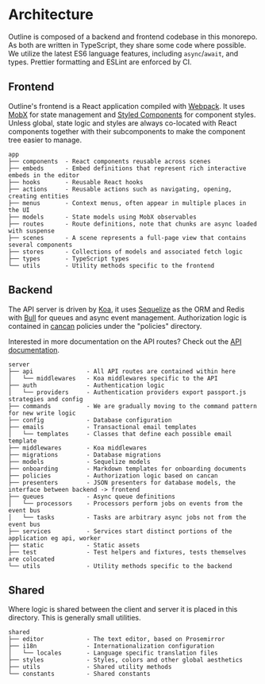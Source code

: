 # Architecture

Outline is composed of a backend and frontend codebase in this monorepo. As both are written in TypeScript, they share some code where possible. We utilize the latest ES6 language features, including `async`/`await`, and types. Prettier formatting and ESLint are enforced by CI.

## Frontend

Outline's frontend is a React application compiled with [Webpack](https://webpack.js.org/). It uses [MobX](https://mobx.js.org/) for state management and [Styled Components](https://www.styled-components.com/) for component styles. Unless global, state logic and styles are always co-located with React components together with their subcomponents to make the component tree easier to manage.

```
app
├── components  - React components reusable across scenes
├── embeds      - Embed definitions that represent rich interactive embeds in the editor
├── hooks       - Reusable React hooks
├── actions     - Reusable actions such as navigating, opening, creating entities
├── menus       - Context menus, often appear in multiple places in the UI
├── models      - State models using MobX observables
├── routes      - Route definitions, note that chunks are async loaded with suspense
├── scenes      - A scene represents a full-page view that contains several components
├── stores      - Collections of models and associated fetch logic
├── types       - TypeScript types
└── utils       - Utility methods specific to the frontend
```

## Backend

The API server is driven by [Koa](http://koajs.com/), it uses [Sequelize](http://docs.sequelizejs.com/) as the ORM and Redis with [Bull](https://github.com/OptimalBits/bull) for queues and async event management. Authorization logic
is contained in [cancan](https://www.npmjs.com/package/cancan) policies under the "policies" directory.

Interested in more documentation on the API routes? Check out the [API documentation](https://getoutline.com/developers).

```
server
├── api               - All API routes are contained within here
│   └── middlewares   - Koa middlewares specific to the API
├── auth              - Authentication logic
│   └── providers     - Authentication providers export passport.js strategies and config
├── commands          - We are gradually moving to the command pattern for new write logic
├── config            - Database configuration
├── emails            - Transactional email templates
│   └── templates     - Classes that define each possible email template
├── middlewares       - Koa middlewares
├── migrations        - Database migrations
├── models            - Sequelize models
├── onboarding        - Markdown templates for onboarding documents
├── policies          - Authorization logic based on cancan
├── presenters        - JSON presenters for database models, the interface between backend -> frontend
├── queues            - Async queue definitions
│   └── processors    - Processors perform jobs on events from the event bus
│   └── tasks         - Tasks are arbitrary async jobs not from the event bus
├── services          - Services start distinct portions of the application eg api, worker
├── static            - Static assets
├── test              - Test helpers and fixtures, tests themselves are colocated
└── utils             - Utility methods specific to the backend
```

## Shared

Where logic is shared between the client and server it is placed in this directory. This is generally
small utilities.

```
shared
├── editor            - The text editor, based on Prosemirror
├── i18n              - Internationalization configuration
│   └── locales       - Language specific translation files
├── styles            - Styles, colors and other global aesthetics
├── utils             - Shared utility methods
└── constants         - Shared constants
```
